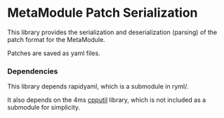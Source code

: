 # MetaModule Patch Serialization

This library provides the serialization and deserialization (parsing) of the patch format for the MetaModule.

Patches are saved as yaml files.

### Dependencies

This library depends rapidyaml, which is a submodule in ryml/.

It also depends on the 4ms [cpputil](https://github.com/4ms/cpputil) library, which is not 
included as a submodule for simplicity.

